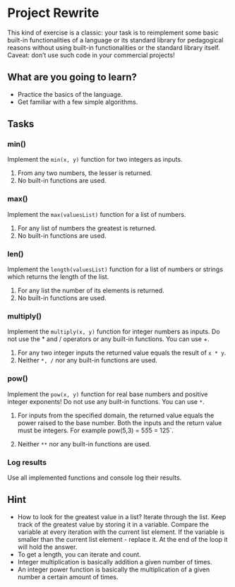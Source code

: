 # Project Rewrite

This kind of exercise is a classic: your task is to reimplement some basic built-in functionalities of a language or its standard library for pedagogical reasons without using built-in functionalities or the standard library itself. Caveat: don’t use such code in your commercial projects!


## What are you going to learn?

* Practice the basics of the language.
* Get familiar with a few simple algorithms.

## Tasks

### min()
Implement the `min(x, y)` function for two integers as inputs.

1. From any two numbers, the lesser is returned.
2. No built-in functions are used.

### max()
Implement the `max(valuesList)` function for a list of numbers.

1. For any list of numbers the greatest is returned.
2. No built-in functions are used.

### len()
Implement the `length(valuesList)` function for a list of numbers or strings which returns the length of the list.

1. For any list the number of its elements is returned.
2. No built-in functions are used.

### multiply()
Implement the `multiply(x, y)` function for integer numbers as inputs. Do not use the * and / operators or any built-in functions. You can use +.

1. For any two integer inputs the returned value equals the result of `x * y`.
2. Neither `*, /` nor any built-in functions are used.

### pow()
Implement the `pow(x, y)` function for real base numbers and positive integer exponents! Do not use any built-in functions. You can use `*`.

1. For inputs from the specified domain, the returned value equals the power raised to the base number. Both the inputs and the return value must be integers. For example pow(5,3) = 5*5*5 = 125`.

2. Neither `**` nor any built-in functions are used.

### Log results
Use all implemented functions and console log their results.

## Hint
* How to look for the greatest value in a list? Iterate through the list. Keep track of the greatest value by storing it in a variable. Compare the variable at every iteration with the current list element. If the variable is smaller than the current list element - replace it. At the end of the loop it will hold the answer.
* To get a length, you can iterate and count.
* Integer multiplication is basically addition a given number of times.
* An integer power function is basically the multiplication of a given number a certain amount of times.
